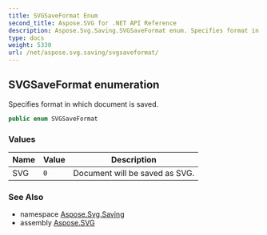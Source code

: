 ```yaml
---
title: SVGSaveFormat Enum
second_title: Aspose.SVG for .NET API Reference
description: Aspose.Svg.Saving.SVGSaveFormat enum. Specifies format in which document is saved
type: docs
weight: 5330
url: /net/aspose.svg.saving/svgsaveformat/
---
```

## SVGSaveFormat enumeration

Specifies format in which document is saved.

```csharp
public enum SVGSaveFormat
```

### Values

| Name | Value | Description |
| --- | --- | --- |
| SVG | `0` | Document will be saved as SVG. |

### See Also

* namespace [Aspose.Svg.Saving](../../aspose.svg.saving/)
* assembly [Aspose.SVG](../../)

